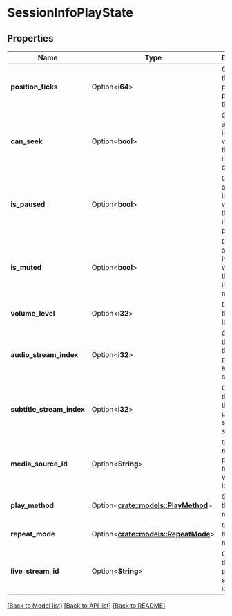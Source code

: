 # SessionInfoPlayState

## Properties

Name | Type | Description | Notes
------------ | ------------- | ------------- | -------------
**position_ticks** | Option<**i64**> | Gets or sets the now playing position ticks. | [optional]
**can_seek** | Option<**bool**> | Gets or sets a value indicating whether this instance can seek. | [optional]
**is_paused** | Option<**bool**> | Gets or sets a value indicating whether this instance is paused. | [optional]
**is_muted** | Option<**bool**> | Gets or sets a value indicating whether this instance is muted. | [optional]
**volume_level** | Option<**i32**> | Gets or sets the volume level. | [optional]
**audio_stream_index** | Option<**i32**> | Gets or sets the index of the now playing audio stream. | [optional]
**subtitle_stream_index** | Option<**i32**> | Gets or sets the index of the now playing subtitle stream. | [optional]
**media_source_id** | Option<**String**> | Gets or sets the now playing media version identifier. | [optional]
**play_method** | Option<[**crate::models::PlayMethod**](PlayMethod.md)> | Gets or sets the play method. | [optional]
**repeat_mode** | Option<[**crate::models::RepeatMode**](RepeatMode.md)> | Gets or sets the repeat mode. | [optional]
**live_stream_id** | Option<**String**> | Gets or sets the now playing live stream identifier. | [optional]

[[Back to Model list]](../README.md#documentation-for-models) [[Back to API list]](../README.md#documentation-for-api-endpoints) [[Back to README]](../README.md)


